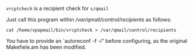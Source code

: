 `vrcptcheck` is a recipient check for `s/qmail`

Just call this program within */var/qmail/control/recipients* as follows:

```
cat /home/vpopmail/bin/vrcptcheck > /var/qmail/control/recipients
```
You have to provide an `autoreconf -f -i" before configuring, as the original Makefiele.am has been modified.
